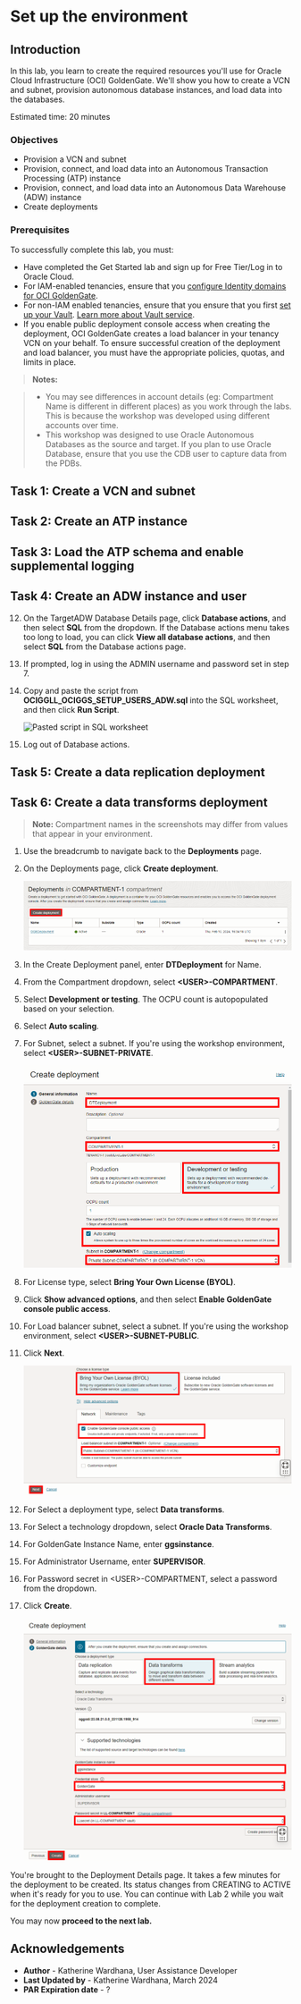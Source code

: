 # Set up the environment

## Introduction

In this lab, you learn to create the required resources you'll use for Oracle Cloud Infrastructure (OCI) GoldenGate. We'll show you how to create a VCN and subnet, provision autonomous database instances, and load data into the databases.

Estimated time: 20 minutes

### Objectives

-  Provision a VCN and subnet
-  Provision, connect, and load data into an Autonomous Transaction Processing (ATP) instance
-  Provision, connect, and load data into an Autonomous Data Warehouse (ADW) instance
-  Create deployments

### Prerequisites

To successfully complete this lab, you must:
* Have completed the Get Started lab and sign up for Free Tier/Log in to Oracle Cloud.
* For IAM-enabled tenancies, ensure that you [configure Identity domains for OCI GoldenGate](https://docs.oracle.com/en/cloud/paas/goldengate-service/mkmbs/#GUID-DD9C1BF8-69FE-4C9A-A2D1-74C73550ED65).
* For non-IAM enabled tenancies, ensure that you ensure that you first [set up your Vault](https://docs.oracle.com/en-us/iaas/Content/KeyManagement/Tasks/managingvaults_topic-To_create_a_new_vault.htm#createnewvault). [Learn more about Vault service](https://docs.oracle.com/en-us/iaas/Content/KeyManagement/Concepts/keyoverview.htm).
* If you enable public deployment console access when creating the deployment, OCI GoldenGate creates a load balancer in your tenancy VCN on your behalf. To ensure successful creation of the deployment and load balancer, you must have the appropriate policies, quotas, and limits in place.

> **Notes:** 

> * You may see differences in account details (eg: Compartment Name is different in different places) as you work through the labs. This is because the workshop was developed using different accounts over time.
> * This workshop was designed to use Oracle Autonomous Databases as the source and target. If you plan to use Oracle Database, ensure that you use the CDB user to capture data from the PDBs.

## Task 1: Create a VCN and subnet

[](include:01-create-vcn-subnet.md)

## Task 2: Create an ATP instance

[](include:02-create-atp-instance.md)

## Task 3: Load the ATP schema and enable supplemental logging

[](include:03-load-atp-schema.md)

## Task 4: Create an ADW instance and user 

[](include:04-create-adw-instance.md)

12. On the TargetADW Database Details page, click **Database actions**, and then select **SQL** from the dropdown. If the Database actions menu takes too long to load, you can click **View all database actions**, and then select **SQL** from the Database actions page. 

13. If prompted, log in using the ADMIN username and password set in step 7.

14. Copy and paste the script from **OCIGGLL\_OCIGGS\_SETUP\_USERS\_ADW.sql** into the SQL worksheet, and then click **Run Script**.

	![Pasted script in SQL worksheet](https://oracle-livelabs.github.io/goldengate/ggs-common/adb/images/04-05-adw.png " ")

15. Log out of Database actions.

## Task 5: Create a data replication deployment

[](include:05-create-deployment.md)

## Task 6: Create a data transforms deployment

> **Note:** Compartment names in the screenshots may differ from values that appear in your environment.

1.  Use the breadcrumb to navigate back to the **Deployments** page.

2.  On the Deployments page, click **Create deployment**.

    ![Deployments page](./images/06-02-create-deployment.png " ")

3.  In the Create Deployment panel, enter **DTDeployment** for Name.

4.  From the Compartment dropdown, select **&lt;USER&gt;-COMPARTMENT**.

5.  Select **Development or testing**. The OCPU count is autopopulated based on your selection.

6. Select **Auto scaling**.

7.  For Subnet, select a subnet. If you're using the workshop environment, select **&lt;USER&gt;-SUBNET-PRIVATE**.

    ![Completed Create GoldenGate Deployment fields](./images/06-07-create-deployment-general-info.png " ")

8.  For License type, select **Bring Your Own License (BYOL)**.

9. Click **Show advanced options**, and then select **Enable GoldenGate console public access**.

10. For Load balancer subnet, select a subnet. If you're using the workshop environment, select **&lt;USER&gt;-SUBNET-PUBLIC**.

11. Click **Next**.

    ![Completed Create GoldenGate Deployment fields](./images/06-11-create-deployment-general-info.png " ")

12. For Select a deployment type, select **Data transforms**.

13. For Select a technology dropdown, select **Oracle Data Transforms**.

14. For GoldenGate Instance Name, enter **ggsinstance**.

15. For Administrator Username, enter **SUPERVISOR**.

16. For Password secret in &lt;USER&gt;-COMPARTMENT, select a password from the dropdown.

17. Click **Create**.

    ![Completed Create GoldenGate Deployment fields](./images/06-17-create-deployment-general-info.png " ")

You're brought to the Deployment Details page. It takes a few minutes for the deployment to be created. Its status changes from CREATING to ACTIVE when it's ready for you to use. You can continue with Lab 2 while you wait for the deployment creation to complete.

You may now **proceed to the next lab.**

## Acknowledgements

- **Author** - Katherine Wardhana, User Assistance Developer
- **Last Updated by** - Katherine Wardhana, March 2024
- **PAR Expiration date** - ?
